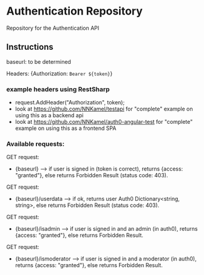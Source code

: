 # Authentication Repository

Repository for the Authentication API

## Instructions

baseurl: to be determined

Headers: {Authorization: `Bearer ${token}`}

### example headers using RestSharp

- request.AddHeader("Authorization", token);
- look at https://github.com/NNKamel/testapi for "complete" example on using this as a backend api
- look at https://github.com/NNKamel/auth0-angular-test for "complete" example on using this as a frontend SPA


### Available requests:

GET request:

- {baseurl} --> if user is signed in (token is correct), returns {access: "granted"}, else returns Forbidden Result (status code: 403).

GET request:

- {baseurl}/userdata --> if ok, returns user Auth0 Dictionary<string, string>, else returns Forbidden Result (status code: 403).

GET request:

- {baseurl}/isadmin --> if user is signed in and an admin (in auth0), returns {access: "granted"}, else returns Forbidden Result.

GET request:

- {baseurl}/ismoderator --> if user is signed in and a moderator (in auth0), returns {access: "granted"}, else returns Forbidden Result.

